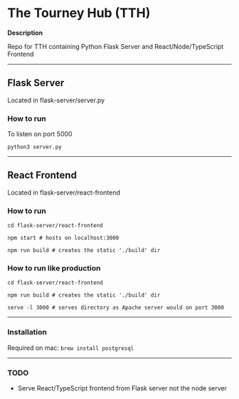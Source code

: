 # The Tourney Hub (TTH)

**Description**

Repo for TTH containing Python Flask Server and React/Node/TypeScript Frontend

---

## Flask Server

Located in flask-server/server.py

### How to run

To listen on port 5000

```python3 server.py```

---

## React Frontend

Located in flask-server/react-frontend

### How to run

```
cd flask-server/react-frontend

npm start # hosts on localhost:3000

npm run build # creates the static './build' dir 
```

### How to run like production

```
cd flask-server/react-frontend

npm run build # creates the static './build' dir

serve -l 3000 # serves directory as Apache server would on port 3000 
```

---

### Installation

Required on mac:
`brew install postgresql`

---

### TODO
 
- Serve React/TypeScript frontend from Flask server not the node server
